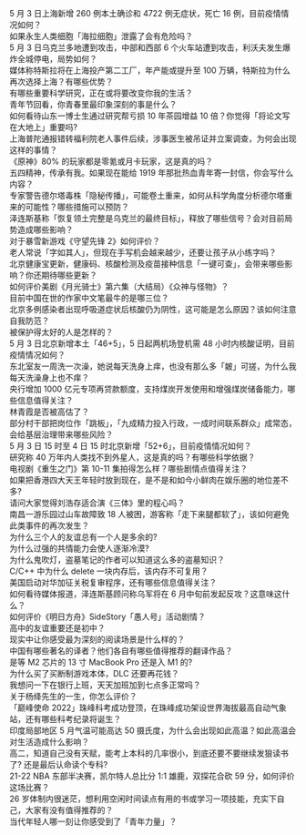 5 月 3 日上海新增 260 例本土确诊和 4722 例无症状，死亡 16 例，目前疫情情况如何？  
如果永生人类细胞「海拉细胞」泄露了会有危险吗？  
5 月 3 日乌克兰多地遭到攻击，中部和西部 6 个火车站遭到攻击，利沃夫发生爆炸全城停电，局势如何？  
媒体称特斯拉将在上海投产第二工厂，年产能或提升至 100 万辆，特斯拉为什么再次选择上海？有哪些优势？  
有哪些重要科学研究，正在或将要改变你我的生活？  
青年节回看，你青春里最印象深刻的事是什么？  
如何看待山东一博士生通过研究帮亏损 10 年茶园增益 10 倍？你觉得「将论文写在大地上」重要吗?  
上海普陀通报错转福利院老人事件后续，涉事医生被吊证并立案调查，为何会出现这样的事情？  
《原神》80% 的玩家都是零氪或月卡玩家，这是真的吗？  
五四精神，传承有我。如果现在能给 1919 年那批热血青年寄一封信，你会写什么内容？  
专家警告德尔塔毒株「隐秘传播」，可能卷土重来，如何从科学角度分析德尔塔重来的可能性？哪些措施可以预防？  
泽连斯基称「恢复领土完整是乌克兰的最终目标」，释放了哪些信号？会对目前局势造成哪些影响？  
对于暴雪新游戏《守望先锋 2》如何评价？  
老人常说「字如其人」，但现在手写机会越来越少，还要让孩子从小练字吗？  
北京健康宝更新，健康码、核酸检测及疫苗接种信息「一键可查」，会带来哪些影响？你还期待哪些更新？  
如何评价美剧《月光骑士》第六集（大结局）《众神与怪物》？  
目前中国在世的作家中文笔最牛的是哪三位？  
北京多例感染者出现呼吸道症状后核酸仍为阴性，这可能是怎么原因？该如何注意自我防范？  
被保护得太好的人是怎样的？  
5 月 3 日北京新增本土「46+5」，5 日起两机场登机需 48 小时内核酸证明，目前疫情情况如何？  
东北室友一周洗一次澡，她说每天洗身上痒，也没有那么多「皴」可搓，为什么我每天洗澡身上也不痒？  
央行增加 1000 亿元专项再贷款额度，支持煤炭开发使用和增强煤炭储备能力，哪些信息值得关注？  
林青霞是否被高估了？  
部分村干部把岗位作「跳板」，「九成精力投入行政，一成时间联系群众」成常态，会给基层治理带来哪些风险？  
5 月 3 日 15 时至 4 日 15 时北京新增「52+6」，目前疫情情况如何？  
研究称 40 万年内人类找不到外星人，这是真的吗？有哪些科学依据？  
电视剧《重生之门》第 10-11 集拍得怎么样？哪些剧情点值得关注？  
如果把香港四大天王年轻时放到现在，是不是和如今小鲜肉在娱乐圈的地位差不多?  
请问大家觉得刘浩存适合演《三体》里的程心吗？  
南昌一游乐园过山车故障致 18 人被困，游客称「走下来腿都软了」，该如何避免此类事件的再次发生？  
为什么三个人的友谊总有一个人是多余的?  
为什么过强的共情能力会使人逐渐冷漠?  
为什么鬼吹灯，盗墓笔记的作者可以知道这么多的盗墓知识？  
C/C++ 中为什么 delete 一块内存后，该内存不可复用？  
美国启动对华加征关税复审程序，还有哪些信息值得关注？  
如何看待媒体报道，泽连斯基顾问称乌军将在 6 月中旬前发起反攻？这意味这什么？  
如何评价《明日方舟》SideStory「愚人号」活动剧情？  
高中的友谊重要还是初中？  
现实中让你感受最为深刻的阅读场景是什么样的？  
中国有哪些著名的译者？他们各自有哪些值得推荐的翻译作品？  
是等 M2 芯片的 13 寸 MacBook Pro 还是入 M1 的?  
为什么买了买断制游戏本体，DLC 还要再花钱？  
我想问一下在银行上班，天天加班加到七点多正常吗？  
关于杨绛先生的一生，你怎么评价？  
「巅峰使命 2022」珠峰科考成功登顶，在珠峰成功架设世界海拔最高自动气象站，还有哪些科考纪录将诞生？  
印度局部地区 5 月气温可能高达 50 摄氏度，为什么会出现如此高温？如此高温会对生活造成什么影响？  
高二，知道自己没有天赋，能考上本科的几率很小，到底还要不要继续发狠读书了? 还是最后认命读个专科?  
21-22 NBA 东部半决赛，凯尔特人总比分 1:1 雄鹿，双探花合砍 59 分，如何评价这场比赛？  
26 岁体制内很迷茫，想利用空闲时间读点有用的书或学习一项技能，充实下自己，大家有没有值得推荐的？  
当代年轻人哪一刻让你感受到了「青年力量」？  
